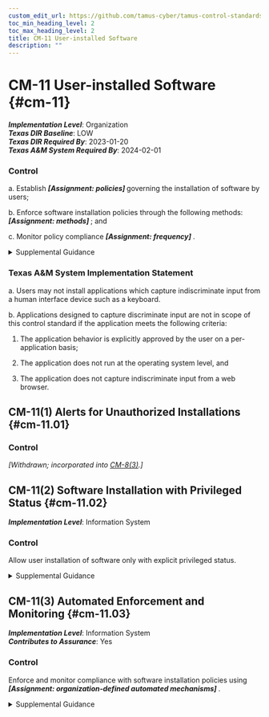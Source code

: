 ```yaml
---
custom_edit_url: https://github.com/tamus-cyber/tamus-control-standards/tree/main/content/tamus.edu/TAMUS_profile.yaml
toc_min_heading_level: 2
toc_max_heading_level: 2
title: CM-11 User-installed Software
description: ""
---
```


# CM-11 User-installed Software {#cm-11}

_**Implementation Level**_: Organization\
_**Texas DIR Baseline**_: LOW\
_**Texas DIR Required By**_: 2023-01-20\
_**Texas A&M System Required By**_: 2024-02-01

### Control



a. Establish <strong title="cm-11_odp.01"> <em>[Assignment: policies]</em> </strong> governing the installation of software by users;

b. Enforce software installation policies through the following methods: <strong title="cm-11_odp.02"> <em>[Assignment: methods]</em> </strong> ; and

c. Monitor policy compliance <strong title="cm-11_odp.03"> <em>[Assignment: frequency]</em> </strong>.


<details><summary>Supplemental Guidance</summary>If provided the necessary privileges, users can install software in organizational systems. To maintain control over the software installed, organizations identify permitted and prohibited actions regarding software installation. Permitted software installations include updates and security patches to existing software and downloading new applications from organization-approved "app stores." Prohibited software installations include software with unknown or suspect pedigrees or software that organizations consider potentially malicious. Policies selected for governing user-installed software are organization-developed or provided by some external entity. Policy enforcement methods can include procedural methods and automated methods.</details>

### Texas A&M System Implementation Statement



a. Users may not install applications which capture indiscriminate input from a human interface device such as a keyboard.

b. Applications designed to capture discriminate input are not in scope of this control standard if the application meets the following criteria:

1. The application behavior is explicitly approved by the user on a per-application basis;

2. The application does not run at the operating system level, and

3. The application does not capture indiscriminate input from a web browser.



## CM-11(1) Alerts for Unauthorized Installations {#cm-11.01}

### Control

<em>[Withdrawn; incorporated into [CM-8(3)](/catalog/cm/cm-08#cm-08.03).]</em>



## CM-11(2) Software Installation with Privileged Status {#cm-11.02}

_**Implementation Level**_: Information System

### Control

Allow user installation of software only with explicit privileged status.


<details><summary>Supplemental Guidance</summary>Privileged status can be obtained, for example, by serving in the role of system administrator.</details>


## CM-11(3) Automated Enforcement and Monitoring {#cm-11.03}

_**Implementation Level**_: Information System\
_**Contributes to Assurance**_: Yes

### Control

Enforce and monitor compliance with software installation policies using <strong title="cm-11.3_prm_1"> <em>[Assignment: organization-defined automated mechanisms]</em> </strong>.


<details><summary>Supplemental Guidance</summary>Organizations enforce and monitor compliance with software installation policies using automated mechanisms to more quickly detect and respond to unauthorized software installation which can be an indicator of an internal or external hostile attack.</details>
